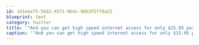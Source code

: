 ```yaml
---
id: 141eae75-5b62-4571-9b4c-9bb3f5ff0a22
blueprint: text
category: twitter
title: '"And you can get high speed internet access for only $15.95 per day" notes my oh-so-helpful hotel brochure as I surf, tethered to my phone'
caption: '"And you can get high speed internet access for only $15.95 per day" notes my oh-so-helpful hotel brochure as I surf, tethered to my phone'
---
```

